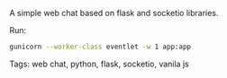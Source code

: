A simple web chat based on flask and socketio libraries.

Run:
```sh
gunicorn --worker-class eventlet -w 1 app:app
```

Tags: web chat, python, flask, socketio, vanila js
